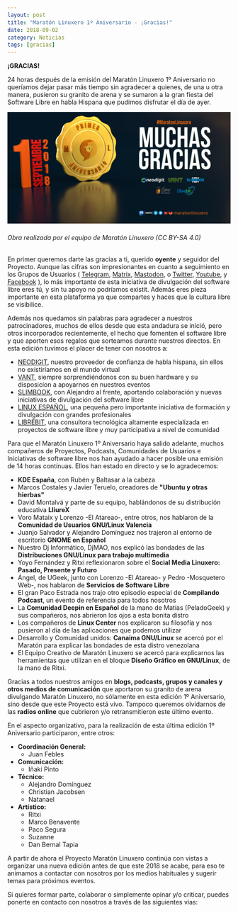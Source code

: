 ```yaml
---
layout: post
title: "Maratón Linuxero 1º Aniversario - ¡Gracias!"
date: 2018-09-02
category: Noticias
tags: [gracias]
---
```


**¡GRACIAS!**

24 horas después de la emisión del Maratón Linuxero 1º Aniversario no queríamos dejar pasar más tiempo sin agradecer a quienes, de una u otra manera, pusieron su granito de arena y se sumaron a la gran fiesta del Software Libre en habla Hispana que pudimos disfrutar el día de ayer.

![#Prensa](/media/06_MARATON1Aniversario/Muchas_gracias.png)
###### Obra realizada por el equipo de Maratón Linuxero (CC BY-SA 4.0)


En primer queremos darte las gracias a ti, querido **oyente** y seguidor del Proyecto. Aunque las cifras son impresionantes en cuanto a seguimiento en los Grupos de Usuarios ( [Telegram](https://t.me/maratonlinuxero), [Matrix](https://riot.im/app/#/room/#maratonlinuxero:matrix.org), [Mastodon](https://mastodon.social/@maratonlinuxero), o [Twitter](https://twitter.com/maratonlinuxero), [Youtube](https://www.youtube.com/maratonlinuxero), y [Facebook](https://www.facebook.com/maraton.linuxero.7) ), lo más importante de esta iniciativa de divulgación del software libre eres tú, y sin tu apoyo no podríamos existit. Además eres pieza importante en esta plataforma ya que compartes y haces que la cultura libre se visibilice.

Además nos quedamos sin palabras para agradecer a nuestros patrocinadores, muchos de ellos desde que esta andadura se inició, pero otros incorporados recientemente, el hecho que fomenten el software libre y que aporten esos regalos que sorteamos durante nuestros directos. En esta edición tuvimos el placer de tener con nosotros a:

* [NEODIGIT](https://www.neodigit.net/), nuestro proveedor de confianza de habla hispana, sin ellos no existiríamos en el mundo virtual
* [VANT](http://www.vantpc.es), siempre sorprendiéndonos con su buen hardware y su disposicíon a apoyarnos en nuestros eventos
* [SLIMBOOK](https://slimbook.es/), con Alejandro al frente, aportando colaboración y nuevas iniciativas de divulgación del software libre
* [LINUX ESPAÑOL](https://linuxespanol.net/), una pequeña pero importante iniciativa de formación y divulgación con grandes profesionales
* [LIBREBIT](https://www.librebit.com/), una consultora tecnológica altamente especializada en proyectos de software libre y muy participativa a nivel de comunidad


Para que el Maratón Linuxero 1º Aniversario haya salido adelante, muchos compañeros de Proyectos, Podcasts, Comunidades de Usuarios e Iniciativas de software libre nos han ayudado a hacer posible una emisión de 14 horas contínuas. Ellos han estado en directo y se lo agradecemos:

* **KDE España**, con Rubén y Baltasar a la cabeza
* Marcos Costales y Javier Teruelo, creadores de **"Ubuntu y otras hierbas"**
* David Montalvá y parte de su equipo, hablándonos de su distribución educativa **LliureX**
* Voro Mataix y Lorenzo -El Atareao-, entre otros, nos hablaron de la **Comunidad de Usuarios GNU/Linux Valencia**
* Juanjo Salvador y Alejandro Domínguez nos trajeron al entorno de escritorio **GNOME en Español**
* Nuestro Dj Informático, DjMAO, nos explicó las bondades de las **Distribuciones GNU/Linux para trabajo multimedia**
* Yoyo Fernández y Ritxi reflexionaron sobre el **Social Media Linuxero: Pasado, Presente y Futuro**
* Ángel, de UGeek, junto con Lorenzo -El Atareao- y Pedro -Mosquetero Web-, nos hablaron de **Servicios de Software Libre**
* El gran Paco Estrada nos trajo otro episodio especial de **Compilando Podcast**, un evento de referencia para todos nosotros
* La **Comunidad Deepin en Español** de la mano de Matías (PeladoGeek) y sus compañeros, nos abrieron los ojos a esta bonita distro
* Los compañeros de **Linux Center** nos explicaron su filosofía y nos pusieron al día de las aplicaciones que podemos utilizar
* Desarrollo y Comunidad unidos: **Canaima GNU/Linux** se acercó por el Maratón para explicar las bondades de esta distro venezolana
* El Equipo Creativo de Maratón Linuxero se acercó para explicarnos las herramientas que utilizan en el bloque **Diseño Gráfico en GNU/Linux**, de la mano de Ritxi.



Gracias a todos nuestros amigos en **blogs, podcasts, grupos y canales y otros medios de comunicación** que aportaron su granito de arena divulgando Maratón Linuxero, no sólamente en esta edición 1º Aniversario, sino desde que este Proyecto está vivo. Tampoco queremos olvidarnos de las **radios online** que cubrieron y/o retransmitieron este último evento.


En el aspecto organizativo, para la realización de esta última edición 1º Aniversario participaron, entre otros:

* **Coordinación General:**
	+ Juan Febles
* **Comunicación:**
	+ Iñaki Pinto
* **Técnico:**
	* Alejandro Domínguez
	* Christian Jacobsen
	* Natanael
* **Artístico:**
	* Ritxi
	* Marco Benavente
	* Paco Segura
	* Suzanne
	* Dan Bernal Tapia
	   


A partir de ahora el Proyecto Maratón Linuxero continúa con vistas a organizar una nueva edición antes de que este 2018 se acabe, para eso te animamos a contactar con nosotros por los medios habituales y sugerir temas para próximos eventos.



Si quieres formar parte, colaborar o simplemente opinar y/o criticar, puedes ponerte en contacto con nosotros a través de las siguientes vías:
